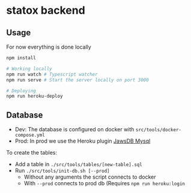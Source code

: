# statox backend

## Usage

For now everything is done locally
```bash
npm install

# Working locally
npm run watch # Typescript watcher
npm run serve # Start the server locally on port 3000

# Deploying
npm run heroku-deploy
```

## Database

- Dev: The database is configured on docker with `src/tools/docker-compose.yml`
- Prod: In prod we use the Heroku plugin [JawsDB Mysql](https://elements.heroku.com/addons/jawsdb)

To create the tables:

- Add a table in `./src/tools/tables/[new-table].sql`
- Run `./src/tools/init-db.sh [--prod]`
    - Without any arguments the script connects to docker
    - With `--prod` connects to prod db (Requires `npm run heroku:login`
